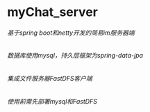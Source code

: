 # myChat_server
###### 基于spring boot和netty开发的简易im服务器端
###### 数据库使用mysql，持久层框架为spring-data-jpa
###### 集成文件服务器FastDFS客户端
###### 使用前需先部署mysql和FastDFS
